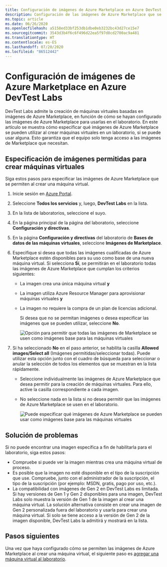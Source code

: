 ```yaml
---
title: Configuración de imágenes de Azure Marketplace en Azure DevTest Labs
description: Configuración de las imágenes de Azure Marketplace que se pueden usar al crear una máquina virtual en Azure DevTest Labs
ms.topic: article
ms.date: 06/26/2020
ms.openlocfilehash: a5158ed33bf253db1dbe0eb3232bc43d27ce15e7
ms.sourcegitcommit: 3543d3b4f6c6f496d22ea5f97d8cd2700ac9a481
ms.translationtype: HT
ms.contentlocale: es-ES
ms.lasthandoff: 07/20/2020
ms.locfileid: "86512442"
---
```

# <a name="configure-azure-marketplace-image-settings-in-azure-devtest-labs"></a>Configuración de imágenes de Azure Marketplace en Azure DevTest Labs
DevTest Labs admite la creación de máquinas virtuales basadas en imágenes de Azure Marketplace, en función de cómo se hayan configurado las imágenes de Azure Marketplace para usarlas en el laboratorio. En este artículo se muestra cómo especificar qué imágenes de Azure Marketplace se pueden utilizar al crear máquinas virtuales en un laboratorio, si se puede usar alguna. Esto garantiza que el equipo solo tenga acceso a las imágenes de Marketplace que necesitan. 

## <a name="specify-allowed-images-for-creating-vms"></a>Especificación de imágenes permitidas para crear máquinas virtuales
Siga estos pasos para especificar las imágenes de Azure Marketplace que se permiten al crear una máquina virtual. 

1. Inicie sesión en [Azure Portal](https://go.microsoft.com/fwlink/p/?LinkID=525040).
2. Seleccione **Todos los servicios** y, luego, **DevTest Labs** en la lista.
3. En la lista de laboratorios, seleccione el suyo. 
4. En la página principal de la página del laboratorio, seleccione **Configuración y directivas**.
5. En la página **Configuración y directivas** del laboratorio de **Bases de datos de las máquinas virtuales**, seleccione **Imágenes de Marketplace**.
6. Especifique si desea que todas las imágenes cualificadas de Azure Marketplace estén disponibles para su uso como base de una nueva máquina virtual. Si selecciona **Sí**, se permitirán en el laboratorio todas las imágenes de Azure Marketplace que cumplan los criterios siguientes:
   
   * La imagen crea una única máquina virtual **y**
   * La imagen utiliza Azure Resource Manager para aprovisionar máquinas virtuales **y**
   * La imagen no requiere la compra de un plan de licencias adicional.
     
     Si desea que no se permitan imágenes o desea especificar las imágenes que se pueden utilizar, seleccione **No**.
     
     ![Opción para permitir que todas las imágenes de Marketplace se usen como imágenes base para las máquinas virtuales](./media/devtest-lab-configure-marketplace-images/allow-all-marketplace-images.png)
7. Si ha seleccionado **No** en el paso anterior, se habilita la casilla **Allowed images/Select all** (Imágenes permitidas/seleccionar todas). 
   Puede utilizar esta opción junto con el cuadro de búsqueda para seleccionar o anular la selección de todos los elementos que se muestran en la lista rápidamente.
   * Seleccione individualmente las imágenes de Azure Marketplace que desea permitir para la creación de máquinas virtuales. Para ello, active la casilla correspondiente a cada imagen.
   * No seleccione nada en la lista si no desea permitir que las imágenes de Azure Marketplace se usen en el laboratorio.
   
     ![Puede especificar qué imágenes de Azure Marketplace se pueden usar como imágenes base para las máquinas virtuales](./media/devtest-lab-configure-marketplace-images/select-marketplace-images.png)


## <a name="troubleshoot"></a>Solución de problemas
Si no puede encontrar una imagen específica a fin de habilitarla para el laboratorio, siga estos pasos: 

- Compruebe si puede ver la imagen mientras crea una máquina virtual de proceso.
- Es posible que la imagen no esté disponible en el tipo de la suscripción que use. Compruebe, junto con el administrador de la suscripción, el tipo de la suscripción (por ejemplo: MSDN, gratis, pago por uso, etc.). 
- La compatibilidad con imágenes de Gen 2 en DevTest Labs es limitada. Si hay versiones de Gen 1 y Gen 2 disponibles para una imagen, DevTest Labs solo muestra la versión de Gen 1 de la imagen al crear una máquina virtual. La solución alternativa consiste en crear una imagen de Gen 2 personalizada fuera del laboratorio y usarla para crear una máquina virtual. Si solo se tiene acceso a la versión de Gen 2 de la imagen disponible, DevTest Labs la admitirá y mostrará en la lista. 
      


## <a name="next-steps"></a>Pasos siguientes
Una vez que haya configurado cómo se permiten las imágenes de Azure Marketplace al crear una máquina virtual, el siguiente paso es [agregar una máquina virtual al laboratorio](devtest-lab-add-vm.md).

